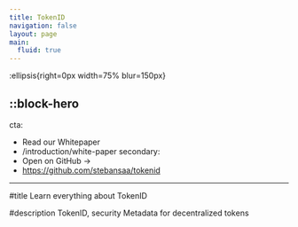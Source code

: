 ```yaml
---
title: TokenID
navigation: false
layout: page
main:
  fluid: true
---
```


:ellipsis{right=0px width=75% blur=150px}

::block-hero
---
cta:
  - Read our Whitepaper
  - /introduction/white-paper
secondary:
  - Open on GitHub →
  - https://github.com/stebansaa/tokenid
---

#title
Learn everything about TokenID

#description
TokenID, security Metadata for decentralized tokens
